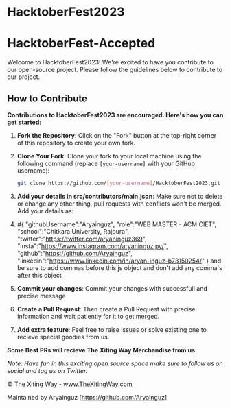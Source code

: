 # HacktoberFest2023
# HacktoberFest-Accepted

Welcome to HacktoberFest2023! We're excited to have you contribute to our open-source project. Please follow the guidelines below to contribute to our project.

## How to Contribute

**Contributions to HacktoberFest2023 are encouraged. Here's how you can get started:**

1. **Fork the Repository**: Click on the "Fork" button at the top-right corner of this repository to create your own fork.

2. **Clone Your Fork**: Clone your fork to your local machine using the following command (replace `[your-username]` with your GitHub username):

   ```bash
   git clone https://github.com/[your-username]/HacktoberFest2023.git

3. **Add your details in src/contributors/main.json**: Make sure not to delete or change any other thing, pull requests with conflicts won't be merged. Add your details as:
4.  #{
        "githubUsername":"Aryainguz",
        "role":"WEB MASTER - ACM CIET",
        "school":"Chitkara University, Rajpura",
        "twitter":"https://twitter.com/aryaninguz369",
        "insta":"https://www.instagram.com/aryaninguz.py/",
        "github":"https://github.com/Aryainguz",
        "linkedin":"https://www.linkedin.com/in/aryan-inguz-b73150254/"
    }
and be sure to add commas before this js object and don't add any comma's after this object

5. **Commit your changes**: Commit your changes with successfull and precise message
6. **Create a Pull Request**: Then create a Pull Request with precise information and wait patiently for it to get merged.
7. **Add extra feature**: Feel free to raise issues or solve existing one to recieve special goodies from us.

**Some Best PRs will recieve The Xiting Way Merchandise from us**

*Note: Have fun in this exciting open source space make sure to follow us on social and tag us on Twitter.*

© The Xiting Way - www.TheXitingWay.com

Maintained by Aryainguz [https://github.com/Aryainguz]
